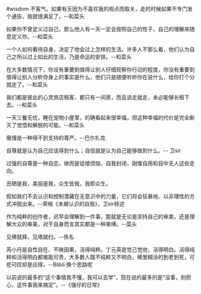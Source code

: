 #wisdom 
不客气。如果有天因为不喜欢我的观点而取关，走的时候如果不专门发个通告，我就很满足了。--和菜头

如果你不曾定义过自己，那么他人有一天一定会按照自己的性子，自己的理解来随意定义你。--和菜头

一个人如何看待自身，决定了他会过上怎样的生活。许多人不那么看，他们认为自己之所以过上如此的生活，乃是命运的安排。--和菜头

在大多数情况下，你没有重要到值得让别人仔细观察你行动的程度，你没有重要到值得让别人分析你身上的事实是什么，他们只是随便听听你在说什么，给你打个分就走了。--和菜头

我们都是彼此的心灵旅店租客，都只有一间房，而且说走就走，未必能够长租下去。--和菜头

一天三餐无忧，睡在宠物小屋里，的确看起来很幸福，但这种幸福的代价是完全断灭了觉悟和解脱的可能。--和菜头

傲慢是一种得不到支持的尊严。--巴尔扎克

自尊就是认为自己应该得到什么；自信就是认为自己能够做到什么。-- 卫sir

过强的自尊是一种自恋，继而是徒增烦恼，自我封闭，刚愎自用和目中无人这些走向。

丑陋是我，美丽是我，众生皆我，我即众生。


假如我们不去认识和控制潜藏在无意识中的力量，它们将会狂暴地、以非理性的方式冲脱出来。--荣格《未被认识的自我》，卫sir转述

作为纯粹的创作者，迟早会理解到一件事，那就是无论是坚持自己的审美，还是理解大众的审美，对于自身而言其实都是一种束缚。--菜头

见佛就拜，见塔就扫。--佚名

芮小丹是自性自在、不昧因果，活得纯粹。丁元英是觉己觉他，活得明白。活得纯粹和活得明白都难能可贵，大多数人既不纯粹又不明白，稀里糊涂的到老到死，可悲可叹却是应得。--Blibli·换个思路呢

以前说的最多的“这个事情我不懂，我可以去学”，现在说的最多的是“没事，别担心，这件事我来搞定”。--《强仔的日常》